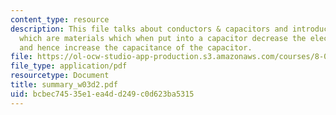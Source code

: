 ```yaml
---
content_type: resource
description: This file talks about conductors & capacitors and introduces dielectrics,
  which are materials which when put into a capacitor decrease the electric field
  and hence increase the capacitance of the capacitor.
file: https://ol-ocw-studio-app-production.s3.amazonaws.com/courses/8-02t-electricity-and-magnetism-spring-2005/bcbec74535e1ea4dd249c0d623ba5315_summary_w03d2.pdf
file_type: application/pdf
resourcetype: Document
title: summary_w03d2.pdf
uid: bcbec745-35e1-ea4d-d249-c0d623ba5315
---
```

